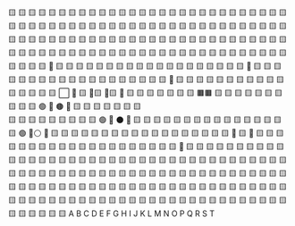 🟨 🟨 🟨 🟨 🟨 🟨 🟨 🟨 🟨 🟨 🟨 🟨 🟨 🟨 🟨 🟨 🟨 🟨 🟨 🟨 
🟨 🟨 🟨 🟨 🟨 🟨 🟨 🟨 🟨 🟨 🟨 🟨 🟨 🟨 🟨 🟨 🟨 🟨 🟨 🟨 
🟨 🟨 🟨 🟨 🟨 🟨 🟨 🟨 🟨 🟨 🟨 🟨 🟨 🟨 🟨 🟨 🟨 🟨 🟨 🟨 
🟨 🟨 🟨 🟨 🟨 🟨 🟨 🟨 🟨 🟨 🟨 🟨 🟨 🟨 🟨 🟨 🟨 🟨 🟨 🟨 
🟨 🟨 🟨 🟨 🟨 🟨 🟨 🟨 🟨 🟨 🟨 🟨 🟨 🟨 🟨 🟨 🟨 🟨 🟨 🟨 
🟨 🟨 🟨 🟨 🟨 🟨 🟨 🟨 🟨 🟨 🟨 🟨 🟨 🟨 🟨 🟨 🔴 🟨 🟨 🟨 🟨 
🟨 🟨 🟨 🟨 🟨 🟨 🟨 🟨 🟨 🟨 🟨 🟨 🟨 🟨 🟨 🔴 🟨 🟨 🟨 🟨 🟨 
🟨 🟨 🟨 🟨 🟨 🟨 🟨 🟨 🟨 🟨 🟨 🟨 🟨 🟨 🔴 🟨 🟨 🟨 🟨 🟨 🟨 
🟨 🟨 🟨 🟨 🟨 🟨 🟨 🟨 🟨 🟨  ⬜️  🔴 🟨 🔴🟨 🔴🟨 🔴 🟨 🟨 🟨 🟨 🟨 🟨 🟨 🟫🟫  🟨
🟨 🟨 🟨 🟨 🟨 🟨 🟨 🟨 🟨 🟢 🔴  🟤  🔴 🟨 🟨 🟨 🟨 🟨 🟨 🟨  
🟨 🟨 🟨 🟨 🟨 🟨 🟨 🟨 🟨 🟢 🔴  ⚫️  🔴 🟨 🟨 🟨 🟨 🟨 🟨 🟨 
🟨 🟨 🟨 🟨 🟨 🟨 🟨 🟨 🟨 🟢 🔴⚪️   🔴 🟨 🟨 🟨 🟨 🟨 🟨 🟨 
🟨 🟨 🟨 🟨 🟨 🟨 🟨 🟨 🟨 🟨 🟨 🔴 🟨 🔴 🟨 🟨 🟨 🟨 🟨 🟨 🟨 🟨 
🟨 🟨 🟨 🟨 🟨 🟨 🟨 🟨 🟨 🟨 🟨 🟨 🔴 🟨 🟨 🟨 🟨 🟨 🟨 🟨 🟨 
🟨 🟨 🟨 🟨 🟨 🟨 🟨 🟨 🟨 🟨 🟨 🟨 🟨 🟨 🟨 🟨 🟨 🟨 🟨 🟨 
🟨 🟨 🟨 🟨 🟨 🟨 🟨 🟨 🟨 🟨 🟨 🟨 🟨 🟨 🟨 🟨 🟨 🟨 🟨 🟨 
🟨 🟨 🟨 🟨 🟨 🟨 🟨 🟨 🟨 🟨 🟨 🟨 🟨 🟨 🟨 🟨 🟨 🟨 🟨 🟨 
🟨 🟨 🟨 🟨 🟨 🟨 🟨 🟨 🟨 🟨 🟨 🟨 🟨 🟨 🟨 🟨 🟨 🟨 🟨 🟨 
🟨 🟨 🟨 🟨 🟨 🟨 🟨 🟨 🟨 🟨 🟨 🟨 🟨 🟨 🟨 🟨 🟨 🟨 🟨 🟨 
🟨 🟨 🟨 🟨 🟨 🟨 🟨 🟨 🟨 🟨 🟨 🟨 🟨 🟨 🟨 🟨 🟨 🟨 🟨 🟨 
 A  B  C  D  E  F  G  H  I  J  K  L  M  N  O  P  Q  R  S  T